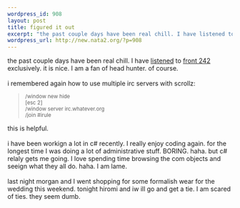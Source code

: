 ```yaml
--- 
wordpress_id: 908
layout: post
title: figured it out
excerpt: "the past couple days have been real chill. I have listened to front 242 exclusively. it is nice. I am a fan of head hunter. of course. i remembered again how to use multiple irc servers with scrollz:/window new hide[esc 2]/window server irc.whatever.org/join #irule"
wordpress_url: http://new.nata2.org/?p=908
---
```

the past couple days have been real chill. I have <a href="http://dopeman.org/itunes">listened</a> to <a href="http://www.front242.com/splash.htm">front 242</a> exclusively. it is nice. I am a fan of head hunter. of course. <br/><br/>i remembered again how to use multiple irc servers with scrollz:<blockquote><small>/window new hide<br/>[esc 2]<br/>/window server irc.whatever.org<br/>/join #irule</small></blockquote>

this is helpful. <br/><br/>i have been workign a lot in c# recently. I really enjoy coding again. for the longest time I was doing a lot of administrative stuff. BORING. haha. but c# relaly gets me going. I love spending time browsing the com objects and seeign what they all do. haha. I am lame. <br/><br/>last night morgan and I went shopping for some formalish wear for the wedding this weekend. tonight hiromi and iw ill go and get a tie. I am scared of ties. they seem dumb. 
